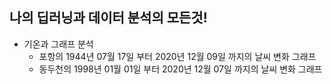 ## 나의 딥러닝과 데이터 분석의 모든것!
* 기온과 그래프 분석   
   * 포항의 1944년 07월 17일 부터 2020년 12월 09일 까지의 날씨 변화 그래프   
   * 동두천의 1998년 01월 01일 부터 2020년 12월 07일 까지의 날씨 변화 그래프      



